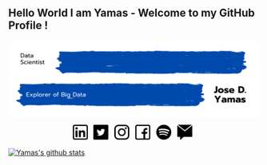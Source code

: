 ## Hello World I am Yamas - Welcome to my GitHub Profile !

<!-- Title Image -->
<p align="right"> <img src="https://github.com/yamasjose11/yamasjose11/blob/main/images/DS%20github%20Yamas.png"></p>

<!-- Socials Icons -->
<p align='center'>
<a href="https://www.linkedin.com/in/jose-yamas/"><img height="30" src="https://github.com/yamasjose11/yamasjose11/blob/main/images/linkedin.png"></a>&nbsp;&nbsp;
<a href="https://www.twitter.com/in/jose-yamas/"><img height="30" src="https://github.com/yamasjose11/yamasjose11/blob/main/images/twitter.png"></a>&nbsp;&nbsp;
<a href="https://www.instagram.com/in/jose-yamas/"><img height="30" src="https://github.com/yamasjose11/yamasjose11/blob/main/images/instagram-logo.png"></a>&nbsp;&nbsp;
<a href="https://www.facebook.com/in/jose-yamas/"><img height="30" src="https://github.com/yamasjose11/yamasjose11/blob/main/images/facebook.png"></a>&nbsp;&nbsp;
<a href="https://www.spotify.com/in/jose-yamas/"><img height="30" src="https://github.com/yamasjose11/yamasjose11/blob/main/images/spotify.png"></a>&nbsp;&nbsp;
<a href="mailto:yamasjose11@gmail.com"><img height="30" src="https://github.com/yamasjose11/yamasjose11/blob/main/images/private-message.png"></a>&nbsp;&nbsp;

</p>

  
  
  
<!-- Established Projects -->

<!-- Working Projects -->


<!-- Tech Stack Tools -->


<!-- Github Stats... idk  -->
<p float="center">
  
  [![Yamas's github stats](https://github-readme-stats.vercel.app/api?username=yamasjose11)]()
  
</p>
